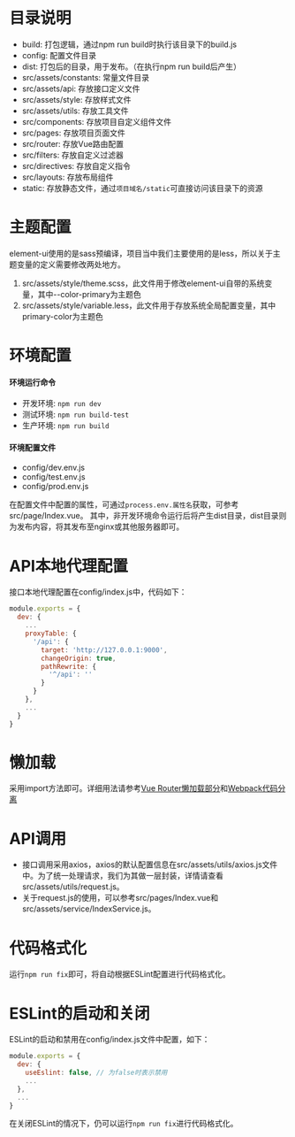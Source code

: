 # 目录说明
- build: 打包逻辑，通过npm run build时执行该目录下的build.js
- config: 配置文件目录
- dist: 打包后的目录，用于发布。（在执行npm run build后产生）
- src/assets/constants: 常量文件目录
- src/assets/api: 存放接口定义文件
- src/assets/style: 存放样式文件
- src/assets/utils: 存放工具文件
- src/components: 存放项目自定义组件文件
- src/pages: 存放项目页面文件
- src/router: 存放Vue路由配置
- src/filters: 存放自定义过滤器
- src/directives: 存放自定义指令
- src/layouts: 存放布局组件
- static: 存放静态文件，通过`项目域名/static`可直接访问该目录下的资源

# 主题配置
element-ui使用的是sass预编译，项目当中我们主要使用的是less，所以关于主题变量的定义需要修改两处地方。
1. src/assets/style/theme.scss，此文件用于修改element-ui自带的系统变量，其中--color-primary为主题色
2. src/assets/style/variable.less，此文件用于存放系统全局配置变量，其中primary-color为主题色

# 环境配置
#### 环境运行命令
- 开发环境: `npm run dev`
- 测试环境: `npm run build-test`
- 生产环境: `npm run build`

#### 环境配置文件

- config/dev.env.js
- config/test.env.js
- config/prod.env.js

在配置文件中配置的属性，可通过`process.env.属性名`获取，可参考src/page/Index.vue。
其中，非开发环境命令运行后将产生dist目录，dist目录则为发布内容，将其发布至nginx或其他服务器即可。

# API本地代理配置
接口本地代理配置在config/index.js中，代码如下：
```javascript
module.exports = {
  dev: {
    ...
    proxyTable: {
      '/api': {
        target: 'http://127.0.0.1:9000',
        changeOrigin: true,
        pathRewrite: {
          '^/api': ''
        }
      }
    },
    ...
  }
}
```


# 懒加载
采用import方法即可。详细用法请参考[Vue Router懒加载部分](https://router.vuejs.org/zh/guide/advanced/lazy-loading.html#%E6%8A%8A%E7%BB%84%E4%BB%B6%E6%8C%89%E7%BB%84%E5%88%86%E5%9D%97)和[Webpack代码分离](https://webpack.docschina.org/guides/code-splitting/)

# API调用
- 接口调用采用axios，axios的默认配置信息在src/assets/utils/axios.js文件中。为了统一处理请求，我们为其做一层封装，详情请查看src/assets/utils/request.js。
- 关于request.js的使用，可以参考src/pages/Index.vue和src/assets/service/IndexService.js。

# 代码格式化
运行`npm run fix`即可，将自动根据ESLint配置进行代码格式化。

# ESLint的启动和关闭
ESLint的启动和禁用在config/index.js文件中配置，如下：
```javascript
module.exports = {
  dev: {
    useEslint: false, // 为false时表示禁用
    ...
  },
  ...
}
```
在关闭ESLint的情况下，仍可以运行`npm run fix`进行代码格式化。
